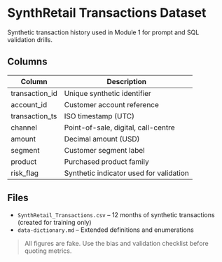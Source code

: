 # SynthRetail Transactions Dataset

Synthetic transaction history used in Module 1 for prompt and SQL validation drills.

## Columns

| Column | Description |
| --- | --- |
| transaction_id | Unique synthetic identifier |
| account_id | Customer account reference |
| transaction_ts | ISO timestamp (UTC) |
| channel | Point-of-sale, digital, call-centre |
| amount | Decimal amount (USD) |
| segment | Customer segment label |
| product | Purchased product family |
| risk_flag | Synthetic indicator used for validation |

## Files

- `SynthRetail_Transactions.csv` – 12 months of synthetic transactions (created for training only)
- `data-dictionary.md` – Extended definitions and enumerations

> All figures are fake. Use the bias and validation checklist before quoting metrics.
